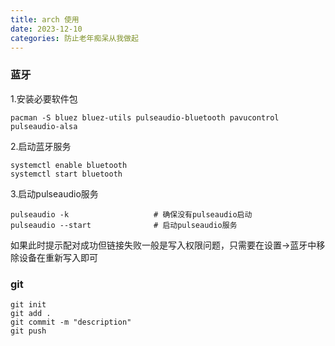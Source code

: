 ```yaml
---
title: arch 使用
date: 2023-12-10
categories: 防止老年痴呆从我做起
---
```

### 蓝牙
1.安装必要软件包
```shell
pacman -S bluez bluez-utils pulseaudio-bluetooth pavucontrol pulseaudio-alsa
```

2.启动蓝牙服务
```shell
systemctl enable bluetooth
systemctl start bluetooth

```

3.启动pulseaudio服务

```shell
pulseaudio -k                   # 确保没有pulseaudio启动
pulseaudio --start              # 启动pulseaudio服务
```

如果此时提示配对成功但链接失败一般是写入权限问题，只需要在设置->蓝牙中移除设备在重新写入即可

### git 

````
git init 
git add .
git commit -m "description"
git push
````

